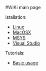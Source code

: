 #WiKi main page

Istallation:
- [Linux](InstallLinux.md)
- [MacOSX](InstallMacOSX.md)
- [MSYS](InstallMSYS.md)
- [Visual Studio](InstallMSVS.md)

Tutorials:
- [Basic usage](UsageTutorial.md)
